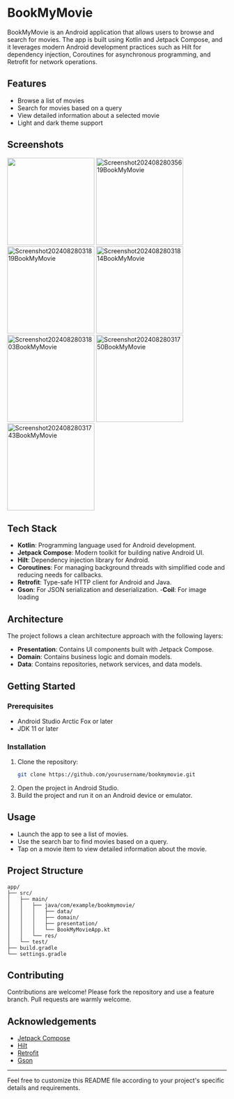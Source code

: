 # BookMyMovie

BookMyMovie is an Android application that allows users to browse and search for movies. The app is built using Kotlin and Jetpack Compose, and it leverages modern Android development practices such as Hilt for dependency injection, Coroutines for asynchronous programming, and Retrofit for network operations.

## Features

- Browse a list of movies
- Search for movies based on a query
- View detailed information about a selected movie
- Light and dark theme support
  
## Screenshots

<img src = "https://github.com/user-attachments/assets/060cc93c-8eb0-41aa-b071-09aae17a9a9e" width=200/>
<img src="https://github.com/user-attachments/assets/f0dd7ccb-8204-4261-a2e3-b0daab09e90e" alt="Screenshot20240828035619BookMyMovie" width=200></img> 
<img src="https://github.com/user-attachments/assets/247e240f-60b8-4eca-9857-18eb609b2ee7" alt="Screenshot20240828031819BookMyMovie" width=200></img> 
<img src="https://github.com/user-attachments/assets/2ddc4a6d-94ab-4d93-b844-a97c44cf0cec" alt="Screenshot20240828031814BookMyMovie" width=200></img> 
<img src="https://github.com/user-attachments/assets/f0d45813-4c1a-42aa-8ca9-85ae8d614aff" alt="Screenshot20240828031803BookMyMovie" width=200></img> 
<img src="https://github.com/user-attachments/assets/9c8eced3-f076-4e8c-bdd0-49df5cc009e6" alt="Screenshot20240828031750BookMyMovie" width=200></img> 
<img src="https://github.com/user-attachments/assets/f4866311-01af-4147-8453-4fc2138b180d" alt="Screenshot20240828031743BookMyMovie" width=200></img>

## Tech Stack

- **Kotlin**: Programming language used for Android development.
- **Jetpack Compose**: Modern toolkit for building native Android UI.
- **Hilt**: Dependency injection library for Android.
- **Coroutines**: For managing background threads with simplified code and reducing needs for callbacks.
- **Retrofit**: Type-safe HTTP client for Android and Java.
- **Gson**: For JSON serialization and deserialization.
-**Coil**: For image loading

## Architecture

The project follows a clean architecture approach with the following layers:

- **Presentation**: Contains UI components built with Jetpack Compose.
- **Domain**: Contains business logic and domain models.
- **Data**: Contains repositories, network services, and data models.

## Getting Started

### Prerequisites

- Android Studio Arctic Fox or later
- JDK 11 or later

### Installation

1. Clone the repository:
    ```sh
    git clone https://github.com/yourusername/bookmymovie.git
    ```
2. Open the project in Android Studio.
3. Build the project and run it on an Android device or emulator.

## Usage

- Launch the app to see a list of movies.
- Use the search bar to find movies based on a query.
- Tap on a movie item to view detailed information about the movie.

## Project Structure

```plaintext
app/
├── src/
│   ├── main/
│   │   ├── java/com/example/bookmymovie/
│   │   │   ├── data/
│   │   │   ├── domain/
│   │   │   ├── presentation/
│   │   │   └── BookMyMovieApp.kt
│   │   └── res/
│   └── test/
├── build.gradle
└── settings.gradle
```

## Contributing

Contributions are welcome! Please fork the repository and use a feature branch. Pull requests are warmly welcome.


## Acknowledgements

- [Jetpack Compose](https://developer.android.com/jetpack/compose)
- [Hilt](https://developer.android.com/training/dependency-injection/hilt-android)
- [Retrofit](https://square.github.io/retrofit/)
- [Gson](https://github.com/google/gson)

---



Feel free to customize this README file according to your project's specific details and requirements.
